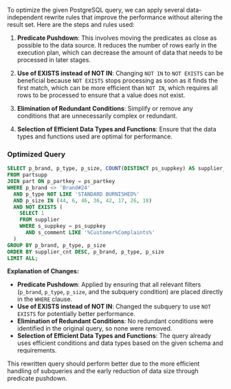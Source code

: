 To optimize the given PostgreSQL query, we can apply several data-independent rewrite rules that improve the performance without altering the result set. Here are the steps and rules used:

1. **Predicate Pushdown**: This involves moving the predicates as close as possible to the data source. It reduces the number of rows early in the execution plan, which can decrease the amount of data that needs to be processed in later stages.

2. **Use of EXISTS instead of NOT IN**: Changing `NOT IN` to `NOT EXISTS` can be beneficial because `NOT EXISTS` stops processing as soon as it finds the first match, which can be more efficient than `NOT IN`, which requires all rows to be processed to ensure that a value does not exist.

3. **Elimination of Redundant Conditions**: Simplify or remove any conditions that are unnecessarily complex or redundant.

4. **Selection of Efficient Data Types and Functions**: Ensure that the data types and functions used are optimal for performance.

### Optimized Query
```sql
SELECT p_brand, p_type, p_size, COUNT(DISTINCT ps_suppkey) AS supplier_cnt
FROM partsupp
JOIN part ON p_partkey = ps_partkey
WHERE p_brand <> 'Brand#24'
  AND p_type NOT LIKE 'STANDARD BURNISHED%'
  AND p_size IN (44, 6, 46, 36, 42, 17, 26, 18)
  AND NOT EXISTS (
    SELECT 1
    FROM supplier
    WHERE s_suppkey = ps_suppkey
      AND s_comment LIKE '%Customer%Complaints%'
  )
GROUP BY p_brand, p_type, p_size
ORDER BY supplier_cnt DESC, p_brand, p_type, p_size
LIMIT ALL;
```

**Explanation of Changes:**
- **Predicate Pushdown**: Applied by ensuring that all relevant filters (`p_brand`, `p_type`, `p_size`, and the subquery condition) are placed directly in the `WHERE` clause.
- **Use of EXISTS instead of NOT IN**: Changed the subquery to use `NOT EXISTS` for potentially better performance.
- **Elimination of Redundant Conditions**: No redundant conditions were identified in the original query, so none were removed.
- **Selection of Efficient Data Types and Functions**: The query already uses efficient conditions and data types based on the given schema and requirements.

This rewritten query should perform better due to the more efficient handling of subqueries and the early reduction of data size through predicate pushdown.